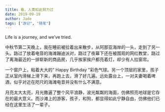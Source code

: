 ```yaml
---
title: 看，人类如此努力过
date: 2019-09-19
author: Jade
tags: ["游记", "随笔"]
---
```


Life is a journey,  and we’ve tried.

<!--more-->

中秋节第二天晚上，我在睡前被拉着出来散步，从阿那亚海岸的一头，走到了另一头。路过了放着电音的海滩蹦迪派对，路过了夜幕下还在被围观的网红教堂，路过了离海最近的一排崭新的商品房，几乎挨家挨户都亮着灯，却少有人拉窗帘。

一个窗户上，粘着大大的“ Happy Birthday ”彩色气球。另一个顶层的家里，孩子正从室内滑梯上滑下来，再跑上去，滑了好几遍。远处露台上，一对夫妻喝着啤酒，似乎对近在咫尺的海滩电音并没有什么不满意。


月亮太大太亮，月光撒遍了整个风平浪静，波光粼粼的海面，仿佛照亮地球是它存在的最大意义。而沙滩上的游客，孩子，和狗，都显得如此宁静自由，仿佛他们已经在这里生活了一辈子。